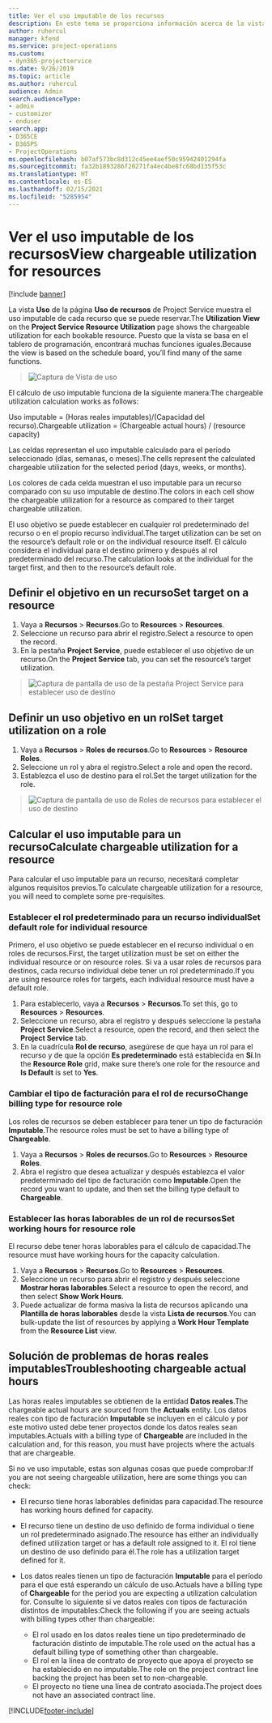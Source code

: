 ```yaml
---
title: Ver el uso imputable de los recursos
description: En este tema se proporciona información acerca de la vista de uso de recursos.
author: ruhercul
manager: kfend
ms.service: project-operations
ms.custom:
- dyn365-projectservice
ms.date: 9/26/2019
ms.topic: article
ms.author: ruhercul
audience: Admin
search.audienceType:
- admin
- customizer
- enduser
search.app:
- D365CE
- D365PS
- ProjectOperations
ms.openlocfilehash: b07af573bc8d312c45ee4aef50c95942401294fa
ms.sourcegitcommit: fa32b1893286f20271fa4ec4be8fc68bd135f53c
ms.translationtype: HT
ms.contentlocale: es-ES
ms.lasthandoff: 02/15/2021
ms.locfileid: "5285954"
---
```

# <a name="view-chargeable-utilization-for-resources"></a><span data-ttu-id="51181-103">Ver el uso imputable de los recursos</span><span class="sxs-lookup"><span data-stu-id="51181-103">View chargeable utilization for resources</span></span>

[!include [banner](../includes/psa-now-project-operations.md)]
 
<span data-ttu-id="51181-104">La vista **Uso** de la página **Uso de recursos** de Project Service muestra el uso imputable de cada recurso que se puede reservar.</span><span class="sxs-lookup"><span data-stu-id="51181-104">The **Utilization View** on the **Project Service Resource Utilization** page shows the chargeable utilization for each bookable resource.</span></span> <span data-ttu-id="51181-105">Puesto que la vista se basa en el tablero de programación, encontrará muchas funciones iguales.</span><span class="sxs-lookup"><span data-stu-id="51181-105">Because the view is based on the schedule board, you’ll find many of the same functions.</span></span>

> ![Captura de Vista de uso](media/FAQ-utilization-1.png)
 

<span data-ttu-id="51181-107">El cálculo de uso imputable funciona de la siguiente manera:</span><span class="sxs-lookup"><span data-stu-id="51181-107">The chargeable utilization calculation works as follows:</span></span>

   <span data-ttu-id="51181-108">Uso imputable = (Horas reales imputables)/(Capacidad del recurso).</span><span class="sxs-lookup"><span data-stu-id="51181-108">Chargeable utilization = (Chargeable actual hours) / (resource capacity)</span></span>

<span data-ttu-id="51181-109">Las celdas representan el uso imputable calculado para el período seleccionado (días, semanas, o meses).</span><span class="sxs-lookup"><span data-stu-id="51181-109">The cells represent the calculated chargeable utilization for the selected period (days, weeks, or months).</span></span>

<span data-ttu-id="51181-110">Los colores de cada celda muestran el uso imputable para un recurso comparado con su uso imputable de destino.</span><span class="sxs-lookup"><span data-stu-id="51181-110">The colors in each cell show the chargeable utilization for a resource as compared to their target chargeable utilization.</span></span> 

<span data-ttu-id="51181-111">El uso objetivo se puede establecer en cualquier rol predeterminado del recurso o en el propio recurso individual.</span><span class="sxs-lookup"><span data-stu-id="51181-111">The target utilization can be set on the resource’s default role or on the individual resource itself.</span></span> <span data-ttu-id="51181-112">El cálculo considera el individual para el destino primero y después al rol predeterminado del recurso.</span><span class="sxs-lookup"><span data-stu-id="51181-112">The calculation looks at the individual for the target first, and then to the resource’s default role.</span></span>

## <a name="set-target-on-a-resource"></a><span data-ttu-id="51181-113">Definir el objetivo en un recurso</span><span class="sxs-lookup"><span data-stu-id="51181-113">Set target on a resource</span></span>

1. <span data-ttu-id="51181-114">Vaya a **Recursos** \> **Recursos**.</span><span class="sxs-lookup"><span data-stu-id="51181-114">Go to **Resources** \> **Resources**.</span></span> 
2. <span data-ttu-id="51181-115">Seleccione un recurso para abrir el registro.</span><span class="sxs-lookup"><span data-stu-id="51181-115">Select a resource to open the record.</span></span> 
3. <span data-ttu-id="51181-116">En la pestaña **Project Service**, puede establecer el uso objetivo de un recurso.</span><span class="sxs-lookup"><span data-stu-id="51181-116">On the **Project Service** tab, you can set the resource’s target utilization.</span></span>

> ![Captura de pantalla de uso de la pestaña Project Service para establecer uso de destino](media/FAQ-utilization-2.png)
 
## <a name="set-target-utilization-on-a-role"></a><span data-ttu-id="51181-118">Definir un uso objetivo en un rol</span><span class="sxs-lookup"><span data-stu-id="51181-118">Set target utilization on a role</span></span>

1. <span data-ttu-id="51181-119">Vaya a **Recursos** \> **Roles de recursos**.</span><span class="sxs-lookup"><span data-stu-id="51181-119">Go to **Resources** \> **Resource Roles**.</span></span> 
2. <span data-ttu-id="51181-120">Seleccione un rol y abra el registro.</span><span class="sxs-lookup"><span data-stu-id="51181-120">Select a role and open the record.</span></span> 
3. <span data-ttu-id="51181-121">Establezca el uso de destino para el rol.</span><span class="sxs-lookup"><span data-stu-id="51181-121">Set the target utilization for the role.</span></span>

> ![Captura de pantalla de uso de Roles de recursos para establecer el uso de destino](media/FAQ-utilization-3.png)
 
## <a name="calculate-chargeable-utilization-for-a-resource"></a><span data-ttu-id="51181-123">Calcular el uso imputable para un recurso</span><span class="sxs-lookup"><span data-stu-id="51181-123">Calculate chargeable utilization for a resource</span></span>

<span data-ttu-id="51181-124">Para calcular el uso imputable para un recurso, necesitará completar algunos requisitos previos.</span><span class="sxs-lookup"><span data-stu-id="51181-124">To calculate chargeable utilization for a resource, you will need to complete some pre-requisites.</span></span> 

### <a name="set-default-role-for-individual-resource"></a><span data-ttu-id="51181-125">Establecer el rol predeterminado para un recurso individual</span><span class="sxs-lookup"><span data-stu-id="51181-125">Set default role for individual resource</span></span>

<span data-ttu-id="51181-126">Primero, el uso objetivo se puede establecer en el recurso individual o en roles de recursos.</span><span class="sxs-lookup"><span data-stu-id="51181-126">First, the target utilization must be set on either the individual resource or on resource roles.</span></span> <span data-ttu-id="51181-127">Si va a usar roles de recursos para destinos, cada recurso individual debe tener un rol predeterminado.</span><span class="sxs-lookup"><span data-stu-id="51181-127">If you are using resource roles for targets, each individual resource must have a default role.</span></span> 

1. <span data-ttu-id="51181-128">Para establecerlo, vaya a **Recursos** \> **Recursos**.</span><span class="sxs-lookup"><span data-stu-id="51181-128">To set this, go to **Resources** \> **Resources**.</span></span> 
2. <span data-ttu-id="51181-129">Seleccione un recurso, abra el registro y después seleccione la pestaña **Project Service**.</span><span class="sxs-lookup"><span data-stu-id="51181-129">Select a resource, open the record, and then select the **Project Service** tab.</span></span> 
3. <span data-ttu-id="51181-130">En la cuadrícula **Rol de recurso**, asegúrese de que haya un rol para el recurso y de que la opción **Es predeterminado** está establecida en **Sí**.</span><span class="sxs-lookup"><span data-stu-id="51181-130">In the **Resource Role** grid, make sure there’s one role for the resource and **Is Default** is set to **Yes**.</span></span>
 
### <a name="change-billing-type-for-resource-role"></a><span data-ttu-id="51181-131">Cambiar el tipo de facturación para el rol de recurso</span><span class="sxs-lookup"><span data-stu-id="51181-131">Change billing type for resource role</span></span>

<span data-ttu-id="51181-132">Los roles de recursos se deben establecer para tener un tipo de facturación **Imputable**.</span><span class="sxs-lookup"><span data-stu-id="51181-132">The resource roles must be set to have a billing type of **Chargeable**.</span></span> 

1. <span data-ttu-id="51181-133">Vaya a **Recursos** \> **Roles de recursos**.</span><span class="sxs-lookup"><span data-stu-id="51181-133">Go to **Resources** \> **Resource Roles**.</span></span> 
2. <span data-ttu-id="51181-134">Abra el registro que desea actualizar y después establezca el valor predeterminado del tipo de facturación como **Imputable**.</span><span class="sxs-lookup"><span data-stu-id="51181-134">Open the record you want to update, and then set the billing type default to **Chargeable**.</span></span>

### <a name="set-working-hours-for-resource-role"></a><span data-ttu-id="51181-135">Establecer las horas laborables de un rol de recursos</span><span class="sxs-lookup"><span data-stu-id="51181-135">Set working hours for resource role</span></span>
 
<span data-ttu-id="51181-136">El recurso debe tener horas laborables para el cálculo de capacidad.</span><span class="sxs-lookup"><span data-stu-id="51181-136">The resource must have working hours for the capacity calculation.</span></span> 

1. <span data-ttu-id="51181-137">Vaya a **Recursos** \> **Recursos**.</span><span class="sxs-lookup"><span data-stu-id="51181-137">Go to **Resources** \> **Resources**.</span></span> 
2. <span data-ttu-id="51181-138">Seleccione un recurso para abrir el registro y después seleccione **Mostrar horas laborables**.</span><span class="sxs-lookup"><span data-stu-id="51181-138">Select a resource to open the record, and then select **Show Work Hours**.</span></span> 
3. <span data-ttu-id="51181-139">Puede actualizar de forma masiva la lista de recursos aplicando una **Plantilla de horas laborables** desde la vista **Lista de recursos**.</span><span class="sxs-lookup"><span data-stu-id="51181-139">You can bulk-update the list of resources by applying a **Work Hour Template** from the **Resource List** view.</span></span>

## <a name="troubleshooting-chargeable-actual-hours"></a><span data-ttu-id="51181-140">Solución de problemas de horas reales imputables</span><span class="sxs-lookup"><span data-stu-id="51181-140">Troubleshooting chargeable actual hours</span></span>

<span data-ttu-id="51181-141">Las horas reales imputables se obtienen de la entidad **Datos reales**.</span><span class="sxs-lookup"><span data-stu-id="51181-141">The chargeable actual hours are sourced from the **Actuals** entity.</span></span> <span data-ttu-id="51181-142">Los datos reales con tipo de facturación **Imputable** se incluyen en el cálculo y por este motivo usted debe tener proyectos donde los datos reales sean imputables.</span><span class="sxs-lookup"><span data-stu-id="51181-142">Actuals with a billing type of **Chargeable** are included in the calculation and, for this reason, you must have projects where the actuals that are chargeable.</span></span>

<span data-ttu-id="51181-143">Si no ve uso imputable, estas son algunas cosas que puede comprobar:</span><span class="sxs-lookup"><span data-stu-id="51181-143">If you are not seeing chargeable utilization, here are some things you can check:</span></span>

- <span data-ttu-id="51181-144">El recurso tiene horas laborables definidas para capacidad.</span><span class="sxs-lookup"><span data-stu-id="51181-144">The resource has working hours defined for capacity.</span></span>
- <span data-ttu-id="51181-145">El recurso tiene un destino de uso definido de forma individual o tiene un rol predeterminado asignado.</span><span class="sxs-lookup"><span data-stu-id="51181-145">The resource has either an individually defined utilization target or has a default role assigned to it.</span></span> <span data-ttu-id="51181-146">El rol tiene un destino de uso definido para él.</span><span class="sxs-lookup"><span data-stu-id="51181-146">The role has a utilization target defined for it.</span></span>
- <span data-ttu-id="51181-147">Los datos reales tienen un tipo de facturación **Imputable** para el período para el que está esperando un cálculo de uso.</span><span class="sxs-lookup"><span data-stu-id="51181-147">Actuals have a billing type of **Chargeable** for the period you are expecting a utilization calculation for.</span></span> <span data-ttu-id="51181-148">Consulte lo siguiente si ve datos reales con tipos de facturación distintos de imputables:</span><span class="sxs-lookup"><span data-stu-id="51181-148">Check the following if you are seeing actuals with billing types other than chargeable:</span></span>

  - <span data-ttu-id="51181-149">El rol usado en los datos reales tiene un tipo predeterminado de facturación distinto de imputable.</span><span class="sxs-lookup"><span data-stu-id="51181-149">The role used on the actual has a default billing type of something other than chargeable.</span></span>
  - <span data-ttu-id="51181-150">El rol en la línea de contrato de proyecto que apoya el proyecto se ha establecido en no imputable.</span><span class="sxs-lookup"><span data-stu-id="51181-150">The role on the project contract line backing the project has been set to non-chargeable.</span></span>
  - <span data-ttu-id="51181-151">El proyecto no tiene una línea de contrato asociada.</span><span class="sxs-lookup"><span data-stu-id="51181-151">The project does not have an associated contract line.</span></span>



[!INCLUDE[footer-include](../includes/footer-banner.md)]